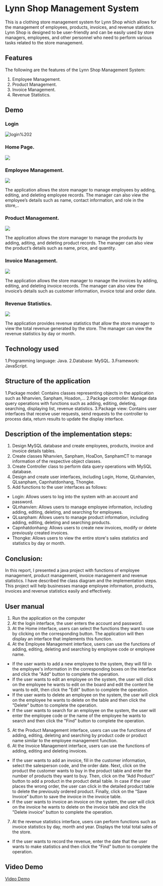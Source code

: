 # Lynn Shop Management System

This is a clothing store management system for Lynn Shop which allows for the management of employees, products, invoices, and revenue statistics. Lynn Shop is designed to be user-friendly and can be easily used by store managers, employees, and other personnel who need to perform various tasks related to the store management. 

## Features
The following are the features of the Lynn Shop Management System:

1. Employee Management.
2. Product Management.
3. Invoice Management.
4. Revenue Statistics.



## Demo 

### Login 
![login%202](./image/login%202.jpg)
### Home Page.
![](./image/trang%20chủ.jpg)

### Employee Management.
![](./image/qli%20nhân%20viên.jpg)

The application allows the store manager to manage employees by adding, editing, and deleting employee records. The manager can also view the employee’s details such as name, contact information, and role in the store,..

### Product Management.

![](./image/qli%20sản%20phẩm.jpg)

The application allows the store manager to manage the products by adding, aditing, and deleting product records. The manager can also view the product’s details such as name, price, and quantity.

### Invoice Management.
![](./image/quản%20lí%20hóa%20đơn.jpg)

The application allows the store manager to manage the invoices by adding, editing, and deleting invoice records. The manager can also view the invoice’s details such as customer information, invoice total and order date.

### Revenue Statistics.
![](./image/thống%20kê.jpg)

The application provides revenue statistics that allow the store manager to view the total revenue generated by the store. The manager can view the revenue statistics by day or month.

## Technology used
1.Programming language: Java.
2.Database: MySQL.
3.Framework: JavaScript.


## Structure of the application
1.Package model: Contains classes representing objects in the application such as Nhanvien, Sanpham, Hoadon,...
2.Package controller: Manage data query operations with functions such as adding, editing, deleting, searching, displaying list, revenue statistics.
3.Package view: Contains user interfaces that receive user requests, send requests to the controller to process data, return results to update the display interface.

## Description of the implementation steps:
1. Design MySQL database and create employees, products, invoice and invoice details tables.
2. Create classes Nhanvien, Sanpham, HoaDon, SanphamCT to manage information of the respective object classes.
3. Create Controller class to perform data query operations with MySQL database.
4. Design and create user interfaces, including Login, Home, QLnhanvien, QLsanpham, Capnhatdonhang, Thongke.
5. Add functions to the user interfaces as follows:
- Login: Allows users to log into the system with an account and password.
- QLnhanvien: Allows users to manage employee information, including adding, editing, deleting, and searching for employees.
- QLsanpham: Allows users to manage product information, including adding, editing, deleting and searching products.
- Capnhatdonhang: Allows users to create new invoices, modify or delete previously created invoices.
- Thongke: Allows users to view the entire store's sales statistics and statistics by day or month.

## Conclusion:
In this report, I presented a java project with functions of employee management, product management, invoice management and revenue statistics. I have described the class diagram and the implementation steps. This project will help businesses manage employee information, products, invoices and revenue statistics easily and effectively.

## User manual
1. Run the application on the computer
2. At the login interface, the user enters the account and password.
3. At the Home interface, users can select the functions they want to use by clicking on the corresponding button. The application will then display an interface that implements this function.
4. At the Employee Management interface, users can use the functions of adding, editing, deleting and searching by employee code or employee name.
- If the user wants to add a new employee to the system, they will fill in the employee's information in the corresponding boxes on the interface and click the "Add" button to complete the operation.
- If the user wants to edit an employee on the system, the user will click on the employee he wants to edit on the board and edit the content he wants to edit, then click the "Edit" button to complete the operation.
- If the user wants to delete an employee on the system, the user will click on the employee he wants to delete on the table and then click the "Delete" button to complete the operation.
- If the user wants to search for an employee on the system, the user will enter the employee code or the name of the employee he wants to search and then click the "Find" button to complete the operation.
5. At the Product Management interface, users can use the functions of adding, editing, deleting and searching by product code or product name similar to the employee management function.
6. At the Invoice Management interface, users can use the functions of adding, editing and deleting invoices.
- If the user wants to add an invoice, fill in the customer information, select the salesperson code, and the order date. Next, click on the product the customer wants to buy in the product table and enter the number of products they want to buy. Then, click on the “Add Product” button to add a product in the product detail table. In case if the user places the wrong order, the user can click in the detailed product table to delete the previously ordered product. Finally, click on the “Save Invoice” button to save the invoice in the invoice table.
- If the user wants to invoice an invoice on the system, the user will click on the invoice he wants to delete on the invoice table and click the "Delete invoice" button to complete the operation.
7. At the revenue statistics interface, users can perform functions such as invoice statistics by day, month and year. Displays the total total sales of the store.
- If the user wants to record the revenue, enter the date that the user wants to make statistics and then click the "Find" button to complete the operation.

## Video Demo

[Video Demo](https://www.youtube.com/watch?v=0yHtYPeK2Jg)






